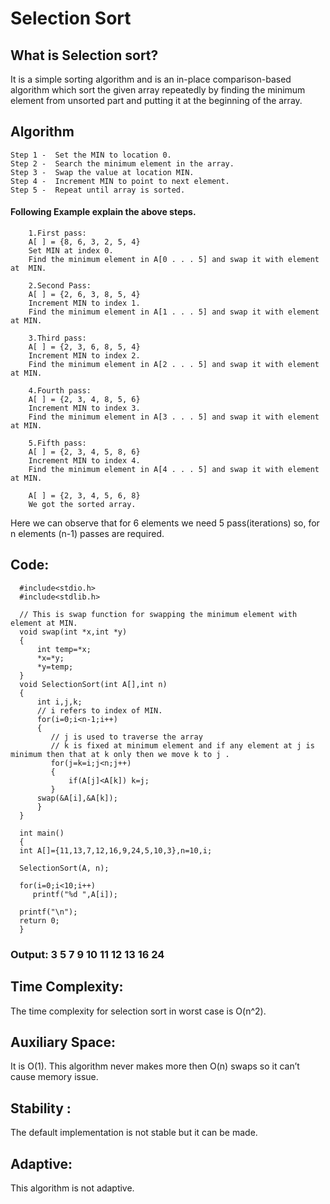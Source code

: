 # Selection Sort

## What is Selection sort?

It is a simple sorting algorithm and is an in-place comparison-based algorithm which sort the given array repeatedly by finding the minimum element from unsorted part and putting it at the beginning of the array.

## Algorithm
```
Step 1 -  Set the MIN to location 0.
Step 2 -  Search the minimum element in the array. 
Step 3 -  Swap the value at location MIN.
Step 4 -  Increment MIN to point to next element. 
Step 5 -  Repeat until array is sorted.
```
#### Following Example explain the above steps.

        1.First pass:
        A[ ] = {8, 6, 3, 2, 5, 4} 
        Set MIN at index 0.
        Find the minimum element in A[0 . . . 5] and swap it with element at  MIN.
        
        2.Second Pass:
        A[ ] = {2, 6, 3, 8, 5, 4}
        Increment MIN to index 1.
        Find the minimum element in A[1 . . . 5] and swap it with element at MIN.
        
        3.Third pass:
        A[ ] = {2, 3, 6, 8, 5, 4}
        Increment MIN to index 2.
        Find the minimum element in A[2 . . . 5] and swap it with element at MIN.
        
        4.Fourth pass:
        A[ ] = {2, 3, 4, 8, 5, 6}
        Increment MIN to index 3.
        Find the minimum element in A[3 . . . 5] and swap it with element at MIN.
        
        5.Fifth pass:
        A[ ] = {2, 3, 4, 5, 8, 6}
        Increment MIN to index 4.
        Find the minimum element in A[4 . . . 5] and swap it with element at MIN.

        A[ ] = {2, 3, 4, 5, 6, 8}
        We got the sorted array.

Here we can observe that for 6 elements we need 5 pass(iterations) so, for n elements (n-1) passes are required.

## Code:

      #include<stdio.h>
      #include<stdlib.h>

      // This is swap function for swapping the minimum element with element at MIN. 
      void swap(int *x,int *y)
      { 
          int temp=*x; 
          *x=*y; 
          *y=temp; 
      } 
      void SelectionSort(int A[],int n)
      { 
          int i,j,k; 
          // i refers to index of MIN.
          for(i=0;i<n-1;i++) 
          {
             // j is used to traverse the array
             // k is fixed at minimum element and if any element at j is minimum then that at k only then we move k to j .
             for(j=k=i;j<n;j++) 
             {
                 if(A[j]<A[k]) k=j; 
             }
          swap(&A[i],&A[k]); 
          }
      } 
      
      int main() 
      { 
      int A[]={11,13,7,12,16,9,24,5,10,3},n=10,i;
      
      SelectionSort(A, n); 
      
      for(i=0;i<10;i++) 
         printf("%d ",A[i]); 
         
      printf("\n"); 
      return 0; 
      } 

### Output: 3 5 7 9 10 11 12 13 16 24 

## Time Complexity: 

The time complexity for selection sort in worst case is O(n^2).

## Auxiliary Space:

It is O(1). This algorithm never makes more then O(n) swaps so it can’t cause memory issue.

## Stability :

The default implementation is not stable but it  can be made. 

## Adaptive:

This algorithm is not adaptive.

